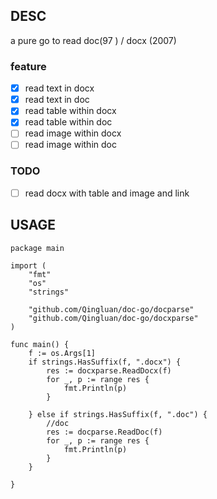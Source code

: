 
## DESC

a pure go to read  doc(97 ) / docx (2007)

### feature

- [x] read text in docx
- [x] read text in doc
- [x] read table within docx
- [x] read table within doc
- [ ] read image within docx
- [ ] read image within doc

### TODO

- [ ] read docx with table and image and link

## USAGE


```golang
package main

import (
	"fmt"
	"os"
	"strings"

	"github.com/Qingluan/doc-go/docparse"
	"github.com/Qingluan/doc-go/docxparse"
)

func main() {
	f := os.Args[1]
	if strings.HasSuffix(f, ".docx") {
		res := docxparse.ReadDocx(f)
		for _, p := range res {
			fmt.Println(p)
		}

	} else if strings.HasSuffix(f, ".doc") {
		//doc
		res := docparse.ReadDoc(f)
		for _, p := range res {
			fmt.Println(p)
		}
	}

}


```
